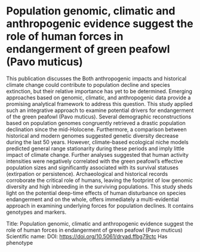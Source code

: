 # Population genomic, climatic and anthropogenic evidence suggest the role of human forces in endangerment of green peafowl (Pavo muticus)

This publication discusses the Both anthropogenic impacts and historical climate change could contribute to population decline and species extinction, but their relative importance has yet to be determined. Emerging approaches based on genomic, climatic, and anthropogenic data provide a promising analytical framework to address this question. This study applied such an integrative approach to examine potential drivers for endangerment of the green peafowl (Pavo muticus). Several demographic reconstructions based on population genomes congruently retrieved a drastic population declination since the mid-Holocene. Furthermore, a comparison between historical and modern genomes suggested genetic diversity decrease during the last 50 years. However, climate-based ecological niche models predicted general range stationarity during these periods and imply little impact of climate change. Further analyses suggested that human activity intensities were negatively correlated with the green peafowl’s effective population sizes and significantly associated with its survival statuses (extirpation or persistence). Archaeological and historical records corroborate the critical role of humans, leaving the footprint of low genomic diversity and high inbreeding in the surviving populations. This study sheds light on the potential deep-time effects of human disturbance on species endangerment and on the whole, offers immediately a multi-evidential approach in examining underlying forces for population declines.
It contains  genotypes and  markers.

Title: Population genomic, climatic and anthropogenic evidence suggest the role of human forces in endangerment of green peafowl (Pavo muticus)
Scientific name: 
DOI: https://doi.org/10.5061/dryad.ffbg79ctc
Has phenotype 

